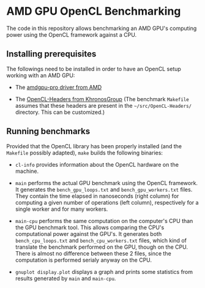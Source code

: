 AMD GPU OpenCL Benchmarking
===========================

The code in this repository allows benchmarking an AMD GPU's computing
power using the OpenCL framework against a CPU.

Installing prerequisites
------------------------

The followings need to be installed in order to have an OpenCL setup
working with an AMD GPU:

* The [amdgpu-pro driver from AMD][1]

* The [OpenCL-Headers from KhronosGroup][2] (The benchmark `Makefile`
  assumes that these headers are present in the
  `~/src/OpenCL-Headers/` directory. This can be customized.)

Running benchmarks
------------------

Provided that the OpenCL library has been properly installed (and the
`Makefile` possibly adapted), `make` builds the following binaries:

* `cl-info` provides information about the OpenCL hardware on the
  machine.

* `main` performs the actual GPU benchmark using the OpenCL
  framework. It generates the `bench_gpu_loops.txt` and
  `bench_gpu_workers.txt` files. They contain the time elapsed in
  nanoseconds (right column) for computing a given number of
  operations (left column), respectively for a single worker and for
  many workers.

* `main-cpu` performs the same computation on the computer's CPU than
  the GPU benchmark tool. This allows comparing the CPU's
  computational power against the GPU's. It generates both
  `bench_cpu_loops.txt` and `bench_cpu_workers.txt` files, which kind
  of translate the benchmark performed on the GPU, though on the
  CPU. There is almost no difference between these 2 files, since the
  computation is performed serialy anyway on the CPU.

* `gnuplot display.plot` displays a graph and prints some statistics
  from results generated by `main` and `main-cpu`.


[1]: https://www.amd.com/en/support
[2]: https://github.com/KhronosGroup/OpenCL-Headers

